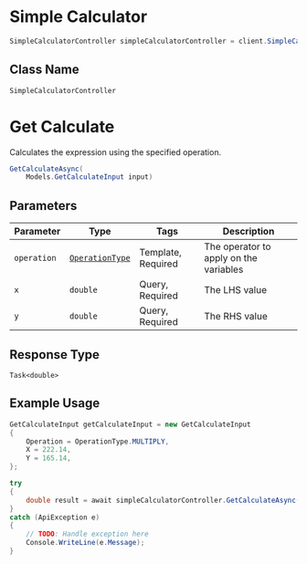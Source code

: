 # Simple Calculator

```csharp
SimpleCalculatorController simpleCalculatorController = client.SimpleCalculatorController;
```

## Class Name

`SimpleCalculatorController`


# Get Calculate

Calculates the expression using the specified operation.

```csharp
GetCalculateAsync(
    Models.GetCalculateInput input)
```

## Parameters

| Parameter | Type | Tags | Description |
|  --- | --- | --- | --- |
| `operation` | [`OperationType`](../../doc/models/operation-type.md) | Template, Required | The operator to apply on the variables |
| `x` | `double` | Query, Required | The LHS value |
| `y` | `double` | Query, Required | The RHS value |

## Response Type

`Task<double>`

## Example Usage

```csharp
GetCalculateInput getCalculateInput = new GetCalculateInput
{
    Operation = OperationType.MULTIPLY,
    X = 222.14,
    Y = 165.14,
};

try
{
    double result = await simpleCalculatorController.GetCalculateAsync(getCalculateInput);
}
catch (ApiException e)
{
    // TODO: Handle exception here
    Console.WriteLine(e.Message);
}
```

